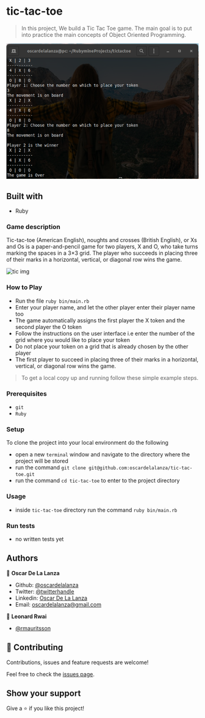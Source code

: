 # tic-tac-toe

> In this project, We build a Tic Tac Toe game. The main goal is to put into practice the main concepts of Object Oriented Programming. 

![screenshot](./screenshot.png)
## Built with

- Ruby

### Game description
Tic-tac-toe (American English), noughts and crosses (British English), or Xs and Os is a paper-and-pencil game for two players, X and O, who take turns marking the spaces in a 3×3 grid. The player who succeeds in placing three of their marks in a horizontal, vertical, or diagonal row wins the game.

![tic img](https://upload.wikimedia.org/wikipedia/commons/1/1b/Tic-tac-toe-game-1.svg)

### How to Play 
+ Run the file `ruby bin/main.rb`
+ Enter your player name, and let the other player enter their player name too
+ The game automatically assigns the first player the X token and the second player the O token
+ Follow the instructions on the user interface i.e enter the number of the grid where you would like to place your token
+ Do not place your token on a grid that is already chosen by the other player
+ The first player to succeed in placing three of their marks in a horizontal, vertical, or diagonal row wins the game.

> To get a local copy up and running follow these simple example steps.
 
### Prerequisites

- `git`
- `Ruby`

### Setup

To clone the project into your local environment do the following

- open a new `terminal` window and navigate to the directory where the project will be stored
- run the command `git clone git@github.com:oscardelalanza/tic-tac-toe.git`
- run the command `cd tic-tac-toe` to enter to the project directory

### Usage

- inside `tic-tac-toe` directory run the command `ruby bin/main.rb` 

### Run tests

- no written tests yet

## Authors

👤 **Oscar De La Lanza**

- Github: [@oscardelalanza](https://github.com/oscardelalanza)
- Twitter: [@twitterhandle](https://twitter.com/oscardelalanza)
- Linkedin: [Oscar De La Lanza](https://linkedin.com/in/oscardelalanza/)
- Email: oscardelalanza@gmail.com

👤 **Leonard Rwai**

- [@rmauritsson](https://github.com/rmauritsson/)

## 🤝 Contributing

Contributions, issues and feature requests are welcome!

Feel free to check the [issues page](issues/).

## Show your support

Give a ⭐️ if you like this project!